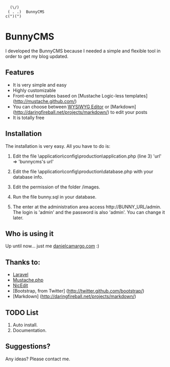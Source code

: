 	  (\/)
	 ( . .)  BunnyCMS
 	c(")(") 

BunnyCMS
=============
I developed the BunnyCMS because I needed a simple and flexible tool in order to get my blog updated.  

Features
--------------------
* It is very simple and easy
* Highly customizable
* Front-end templates based on [Mustache Logic-less templates] (http://mustache.github.com/)
* You can choose between [WYSIWYG Editor](http://nicedit.com/) or [Markdown] (http://daringfireball.net/projects/markdown/) to edit your posts
* It is totally free

Installation
----------

The installation is very easy. All you have to do is:

1. Edit the file \application\config\production\application.php (line 3)
	'url' => 'bunnycms's url'

2. Edit the file \application\config\production\database.php with your database info.

3. Edit the permission of the folder /images.

4. Run the file bunny.sql in your database.

5. The enter at the administration area access http://BUNNY_URL/admin. The login is 'admin' and the password is also 'admin'. You can change it later.

Who is using it
-------------
Up until now... just me [danielcamargo.com](http://www.danielcamargo.com) :) 

Thanks to:
--------
* [Laravel](http://laravel.com/) 
* [Mustache.php](https://github.com/bobthecow/mustache.php) 
* [NicEdit](http://nicedit.com/)
* [Bootstrap, from Twitter] (http://twitter.github.com/bootstrap/) 
* [Markdown] (http://daringfireball.net/projects/markdown/) 


TODO List
------------
1. Auto install.
2. Documentation.

Suggestions?
-----------
Any ideas? Please contact me. 